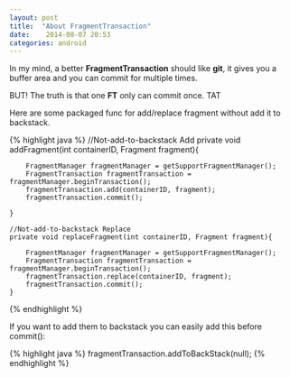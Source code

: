 ```yaml
---
layout: post
title:  "About FragmentTransaction"
date:    2014-08-07 20:53
categories: android
---
```

In my mind, a better **FragmentTransaction** should like **git**, it gives you a buffer area and you can commit for multiple times.

BUT! The truth is that one **FT** only can commit once. TAT

Here are some packaged func for add/replace fragment without add it to backstack.

{% highlight java %}
//Not-add-to-backstack Add
    private void addFragment(int containerID, Fragment fragment){

        FragmentManager fragmentManager = getSupportFragmentManager();
        FragmentTransaction fragmentTransaction = fragmentManager.beginTransaction();
        fragmentTransaction.add(containerID, fragment);
        fragmentTransaction.commit();

    }

    //Not-add-to-backstack Replace
    private void replaceFragment(int containerID, Fragment fragment){

        FragmentManager fragmentManager = getSupportFragmentManager();
        FragmentTransaction fragmentTransaction = fragmentManager.beginTransaction();
        fragmentTransaction.replace(containerID, fragment);
        fragmentTransaction.commit();
    }
{% endhighlight %}

If you want to add them to backstack you can easily add this before commit():

{% highlight java %}
fragmentTransaction.addToBackStack(null);
{% endhighlight %}
